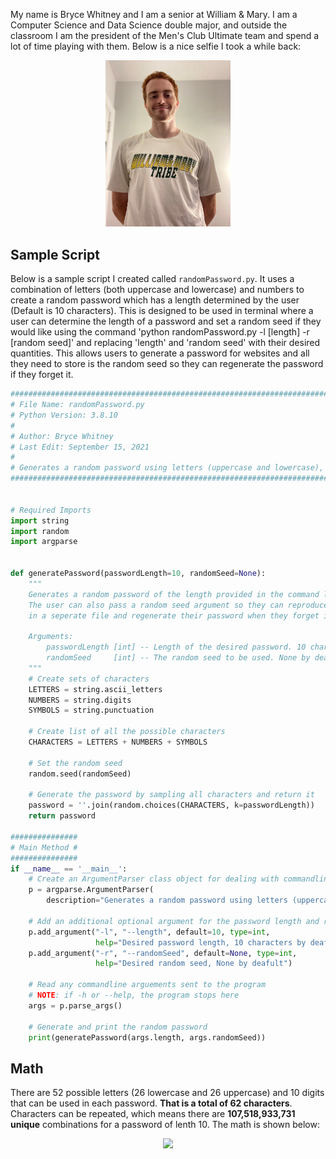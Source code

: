 
My name is Bryce Whitney and I am a senior at William & Mary. I am a Computer Science and Data Science double major, and outside the classroom I am the president of the Men's Club Ultimate team and spend a lot of time playing with them. Below is a nice selfie I took a while back:

<p align="center">
    <img src="selfie.jpg" width="200"/>
</p>

## Sample Script

Below is a sample script I created called `randomPassword.py`. It uses a combination of letters (both uppercase and lowercase) and numbers to create a random password which has a length determined by the user (Default is 10 characters). This is designed to be used in terminal where a user can determine the length of a password and set a random seed if they would like using the command 'python randomPassword.py -l [length] -r [random seed]' and replacing 'length' and 'random seed' with their desired quantities. This allows users to generate a password for websites and all they need to store is the random seed so they can regenerate the password if they forget it. 

```python
#############################################################################################
# File Name: randomPassword.py                                                              #
# Python Version: 3.8.10                                                                    #
#                                                                                           #
# Author: Bryce Whitney                                                                     #
# Last Edit: September 15, 2021                                                             #
#                                                                                           #
# Generates a random password using letters (uppercase and lowercase), numbers, and symbols #
#############################################################################################


# Required Imports
import string
import random
import argparse


def generatePassword(passwordLength=10, randomSeed=None):
    """
    Generates a random password of the length provided in the command line. If no length is given, the default is 8 characters. 
    The user can also pass a random seed argument so they can reproduce their results. This way they can track the seeds they used
    in a seperate file and regenerate their password when they forget it. 

    Arguments:
        passwordLength [int] -- Length of the desired password. 10 characters by deafult. 
        randomSeed     [int] -- The random seed to be used. None by deafult.
    """
    # Create sets of characters
    LETTERS = string.ascii_letters
    NUMBERS = string.digits
    SYMBOLS = string.punctuation

    # Create list of all the possible characters
    CHARACTERS = LETTERS + NUMBERS + SYMBOLS

    # Set the random seed
    random.seed(randomSeed)

    # Generate the password by sampling all characters and return it
    password = ''.join(random.choices(CHARACTERS, k=passwordLength))
    return password

###############
# Main Method #
###############
if __name__ == '__main__':
    # Create an ArgumentParser class object for dealing with commandline args
    p = argparse.ArgumentParser(
        description="Generates a random password using letters (uppercase and lowercase), numbers, and symbols.")

    # Add an additional optional argument for the password length and random seed
    p.add_argument("-l", "--length", default=10, type=int,
                   help="Desired password length, 10 characters by deafult")
    p.add_argument("-r", "--randomSeed", default=None, type=int,
                   help="Desired random seed, None by deafult")

    # Read any commandline arguements sent to the program
    # NOTE: if -h or --help, the program stops here
    args = p.parse_args()

    # Generate and print the random password
    print(generatePassword(args.length, args.randomSeed))
```

## Math 

There are 52 possible letters (26 lowercase and 26 uppercase) and 10 digits that can be used in each password. **That is a total of 62 characters**. Characters can be repeated, which means there are **107,518,933,731 unique** combinations for a password of lenth 10. The math is shown below:

<p align="center">
<img src="https://render.githubusercontent.com/render/math?math=62 \choose 10 = \frac{62!}{(10!)(52!)} = 107518933731">
</p>
